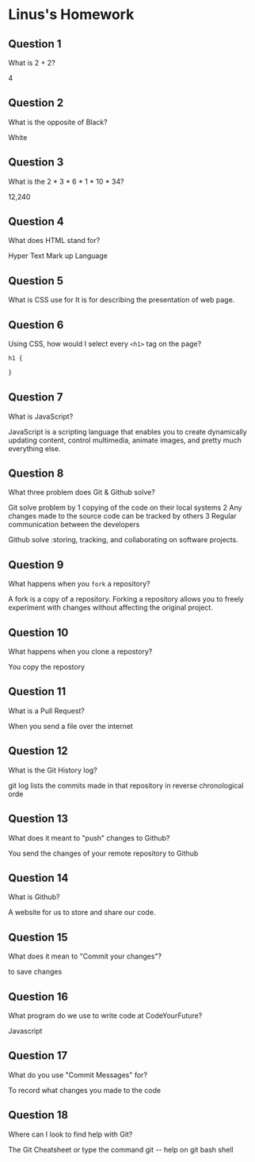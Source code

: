 # Linus's Homework

## Question 1

What is 2 + 2?

4

## Question 2

What is the opposite of Black?

White

## Question 3

What is the  2 * 3 * 6 * 1 * 10 * 34?

12,240

## Question 4 

What does HTML stand for?


Hyper Text Mark up Language 




## Question 5

What is CSS use for 
It is for describing the presentation of web page.

## Question 6

Using CSS, how would I select every `<h1>` tag on the page?

```css
h1 {

}
```

## Question 7

What is JavaScript?

JavaScript is a scripting language that enables you to create dynamically updating content, control multimedia, animate images, and pretty much everything else. 

## Question 8

What three problem does Git & Github solve?

Git solve problem by 
1  copying of the code on their local systems
2 Any changes made to the source code can be tracked by others
3 Regular communication between the developers

Github solve :storing, tracking, and collaborating on software projects. 

## Question 9

What happens when you `fork` a repository?

A fork is a copy of a repository. Forking a repository allows you to freely experiment with changes without affecting the original project.
## Question 10 

What happens when you clone a repostory?

You copy the repostory 

## Question 11

What is a Pull Request?

When you send a file over the internet

## Question 12

What is the Git History log?

git log lists the commits made in that repository in reverse chronological orde

## Question 13

What does it meant to "push" changes to Github?

You send the changes of your remote repository to Github

## Question 14

What is Github?

A website for us to store and share our code.

## Question 15

What does it mean to "Commit your changes"?

to save changes

## Question 16

What program do we use to write code at CodeYourFuture?

Javascript 

## Question 17

What do you use "Commit Messages" for?

To record what changes you made to the code

## Question 18

Where can I look to find help with Git?

The Git Cheatsheet or type the command git -- help on git bash shell
